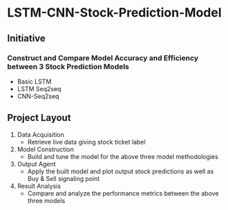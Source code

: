 # LSTM-CNN-Stock-Prediction-Model

## Initiative
### Construct and Compare Model Accuracy and Efficiency between 3 Stock Prediction Models

- Basic LSTM
- LSTM Seq2seq
- CNN-Seq2seq

## Project Layout
1. Data Acquisition 
    - Retrieve live data giving stock ticket label
2. Model Construction 
    - Build and tune the model for the above three model methodologies
3. Output Agent 
    - Apply the built model and plot output stock predictions as well as Buy & Sell signaling point
4. Result Analysis 
    - Compare and analyze the performance metrics between the above three models

